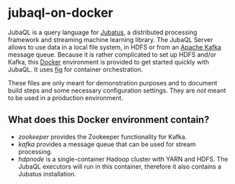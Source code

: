 jubaql-on-docker
================

JubaQL is a query language for [Jubatus](http://jubat.us/en/), a distributed processing framework and streaming machine learning library. The JubaQL Server allows to use data in a local file system, in HDFS or from an [Apache Kafka](http://kafka.apache.org/) message queue. Because it is rather complicated to set up HDFS and/or Kafka, this [Docker](https://www.docker.com/) environment is provided to get started quickly with JubaQL. It uses [fig](http://www.fig.sh/) for container orchestration.

These files are only meant for demonstration purposes and to document build steps and some necessary configuration settings. They are *not* meant to be used in a production environment.

## What does this Docker environment contain?

* *zookeeper* provides the Zookeeper functionality for Kafka.
* *kafka* provides a message queue that can be used for stream processing.
* *hdpnode* is a single-container Hadoop cluster with YARN and HDFS. The JubaQL executors will run in this container, therefore it also contains a Jubatus installation.
